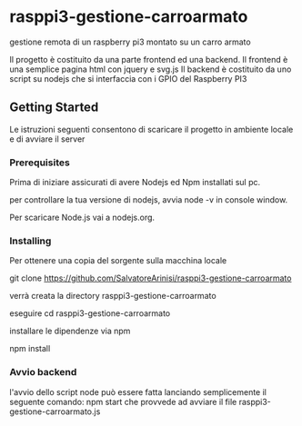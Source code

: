 # rasppi3-gestione-carroarmato
gestione remota di un raspberry pi3 montato su un carro armato

Il progetto è costituito da una parte frontend ed una backend.
Il frontend è una semplice pagina html con jquery e svg.js 
Il backend è costituito da uno script su nodejs che si interfaccia con i GPIO del Raspberry PI3

## Getting Started

Le istruzioni seguenti consentono di scaricare il progetto in ambiente locale e di avviare il server

### Prerequisites

Prima di iniziare assicurati di avere Nodejs ed Npm installati sul pc.

per controllare la tua versione di nodejs, avvia node -v in console window.

Per scaricare Node.js vai a  nodejs.org.

### Installing

Per ottenere una copia del sorgente sulla macchina locale

git clone https://github.com/SalvatoreArinisi/rasppi3-gestione-carroarmato

verrà creata la directory rasppi3-gestione-carroarmato

eseguire cd rasppi3-gestione-carroarmato

installare le dipendenze via npm

npm install

### Avvio backend
l'avvio dello script node può essere fatta lanciando semplicemente il seguente comando:
npm start
che provvede ad avviare il file rasppi3-gestione-carroarmato.js
